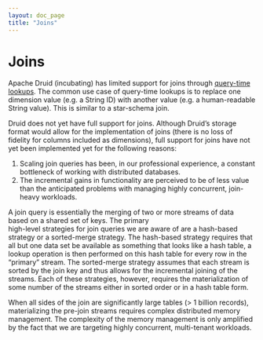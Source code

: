 ```yaml
---
layout: doc_page
title: "Joins"
---
```


<!--
  ~ Licensed to the Apache Software Foundation (ASF) under one
  ~ or more contributor license agreements.  See the NOTICE file
  ~ distributed with this work for additional information
  ~ regarding copyright ownership.  The ASF licenses this file
  ~ to you under the Apache License, Version 2.0 (the
  ~ "License"); you may not use this file except in compliance
  ~ with the License.  You may obtain a copy of the License at
  ~
  ~   http://www.apache.org/licenses/LICENSE-2.0
  ~
  ~ Unless required by applicable law or agreed to in writing,
  ~ software distributed under the License is distributed on an
  ~ "AS IS" BASIS, WITHOUT WARRANTIES OR CONDITIONS OF ANY
  ~ KIND, either express or implied.  See the License for the
  ~ specific language governing permissions and limitations
  ~ under the License.
  -->

# Joins

Apache Druid (incubating) has limited support for joins through [query-time lookups](../querying/lookups.html). The common use case of 
query-time lookups is to replace one dimension value (e.g. a String ID) with another value (e.g. a human-readable String value). This is similar to a star-schema join.

Druid does not yet have full support for joins. Although Druid’s storage format would allow for the implementation 
of joins (there is no loss of fidelity for columns included as dimensions), full support for joins have not yet been implemented yet 
for the following reasons:

1. Scaling join queries has been, in our professional experience, 
a constant bottleneck of working with distributed databases.
2. The incremental gains in functionality are perceived to be 
of less value than the anticipated problems with managing 
highly concurrent, join-heavy workloads.

A join query is essentially the merging of two or more streams of data based on a shared set of keys. The primary  
high-level strategies for join queries we are aware of are a hash-based strategy or a 
sorted-merge strategy. The hash-based strategy requires that all but 
one data set be available as something that looks like a hash table, 
a lookup operation is then performed on this hash table for every 
row in the “primary” stream. The sorted-merge strategy assumes 
that each stream is sorted by the join key and thus allows for the incremental 
joining of the streams. Each of these strategies, however, 
requires the materialization of some number of the streams either in 
sorted order or in a hash table form.

When all sides of the join are significantly large tables (> 1 billion 
records), materializing the pre-join streams requires complex 
distributed memory management. The complexity of the memory 
management is only amplified by the fact that we are targeting highly 
concurrent, multi-tenant workloads.
